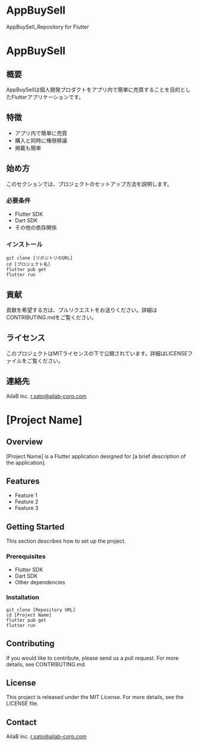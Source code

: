 # AppBuySell
AppBuySell_Repository for Flutter

# AppBuySell

## 概要
AppBuySellは個人開発プロダクトをアプリ内で簡単に売買することを目的としたFlutterアプリケーションです。

## 特徴
- アプリ内で簡単に売買
- 購入と同時に権限移譲
- 掲載も簡単

## 始め方
このセクションでは、プロジェクトのセットアップ方法を説明します。

### 必要条件
- Flutter SDK
- Dart SDK
- その他の依存関係

### インストール
```
git clone [リポジトリのURL]
cd [プロジェクト名]
flutter pub get
flutter run
```


## 貢献
貢献を希望する方は、プルリクエストをお送りください。詳細はCONTRIBUTING.mdをご覧ください。

## ライセンス
このプロジェクトはMITライセンスの下で公開されています。詳細はLICENSEファイルをご覧ください。

## 連絡先
AilaB inc.
r.sato@ailab-corp.com

# [Project Name]

## Overview
[Project Name] is a Flutter application designed for [a brief description of the application].

## Features
- Feature 1
- Feature 2
- Feature 3

## Getting Started
This section describes how to set up the project.

### Prerequisites
- Flutter SDK
- Dart SDK
- Other dependencies

### Installation
```
git clone [Repository URL]
cd [Project Name]
flutter pub get
flutter run
```

## Contributing
If you would like to contribute, please send us a pull request. 
For more details, see CONTRIBUTING.md.

## License
This project is released under the MIT License. 
For more details, see the LICENSE file.

## Contact
AilaB inc.
r.sato@ailab-corp.com
